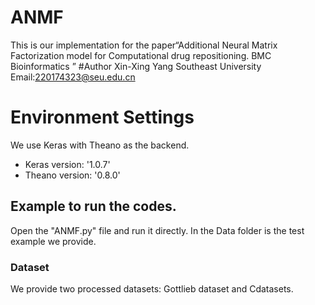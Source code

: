 # ANMF
This is our implementation for the paper“Additional Neural Matrix Factorization model for Computational drug repositioning. BMC Bioinformatics ”
#Author
Xin-Xing Yang Southeast University 
Email:220174323@seu.edu.cn
# Environment Settings
We use Keras with Theano as the backend. 
- Keras version:  '1.0.7'
- Theano version: '0.8.0'
## Example to run the codes.
Open the "ANMF.py" file and run it directly. In the Data folder is the test example we provide.
### Dataset
We provide two processed datasets: Gottlieb dataset and Cdatasets. 
